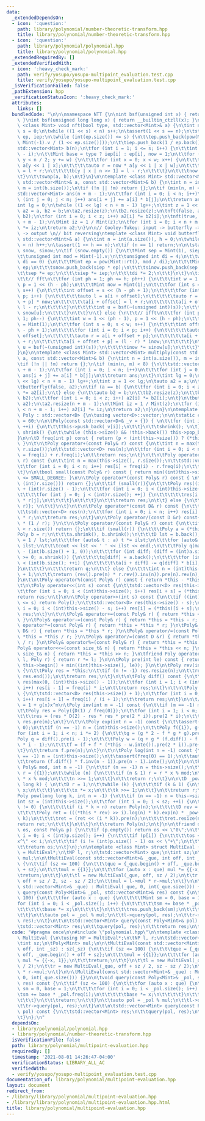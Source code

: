 ```yaml
---
data:
  _extendedDependsOn:
  - icon: ':question:'
    path: library/polynomial/number-theoretic-transform.hpp
    title: library/polynomial/number-theoretic-transform.hpp
  - icon: ':question:'
    path: library/polynomial/polynomial.hpp
    title: library/polynomial/polynomial.hpp
  _extendedRequiredBy: []
  _extendedVerifiedWith:
  - icon: ':heavy_check_mark:'
    path: verify/yosupo/yosupo-multipoint_evaluation.test.cpp
    title: verify/yosupo/yosupo-multipoint_evaluation.test.cpp
  _isVerificationFailed: false
  _pathExtension: hpp
  _verificationStatusIcon: ':heavy_check_mark:'
  attributes:
    links: []
  bundledCode: "\n\n\nnamespace NTT {\n\nint bsf(unsigned int x) { return __builtin_ctz(x);\
    \ }\nint bsf(unsigned long long x) { return __builtin_ctzll(x); }\n\ntemplate\
    \ <class Mint> void nft(bool type, std::vector<Mint>& a) {\n\tint n = int(a.size()),\
    \ s = 0;\n\twhile ((1 << s) < n) s++;\n\tassert(1 << s == n);\n\tstatic std::vector<Mint>\
    \ ep, iep;\n\twhile (int(ep.size()) <= s) {\n\t\tep.push_back(pow(Mint::rt(),\
    \ Mint(-1).v / (1 << ep.size())));\n\t\tiep.push_back(1 / ep.back());\n\t}\n\t\
    std::vector<Mint> b(n);\n\tfor (int i = 1; i <= s; i++) {\n\t\tint w = 1 << (s\
    \ - i);\n\t\tMint base = type ? iep[i] : ep[i], now = 1;\n\t\tfor (int y = 0;\
    \ y < n / 2; y += w) {\n\t\t\tfor (int x = 0; x < w; x++) {\n\t\t\t\tauto l =\
    \ a[y << 1 | x];\n\t\t\t\tauto r = now * a[y << 1 | x | w];\n\t\t\t\tb[y | x]\
    \ = l + r;\n\t\t\t\tb[y | x | n >> 1] = l - r;\n\t\t\t}\n\t\t\tnow *= base;\n\t\
    \t}\n\t\tswap(a, b);\n\t}\n}\n\ntemplate <class Mint> std::vector<Mint> multiply_nft(const\
    \ std::vector<Mint>& a, const std::vector<Mint>& b) {\n\tint n = int(a.size()),\
    \ m = int(b.size());\n\tif (!n || !m) return {};\n\tif (min(n, m) <= 8) {\n\t\t\
    std::vector<Mint> ans(n + m - 1);\n\t\tfor (int i = 0; i < n; i++)\n\t\t\tfor\
    \ (int j = 0; j < m; j++) ans[i + j] += a[i] * b[j];\n\t\treturn ans;\n\t}\n\t\
    int lg = 0;\n\twhile ((1 << lg) < n + m - 1) lg++;\n\tint z = 1 << lg;\n\tauto\
    \ a2 = a, b2 = b;\n\ta2.resize(z);\n\tb2.resize(z);\n\tnft(false, a2);\n\tnft(false,\
    \ b2);\n\tfor (int i = 0; i < z; i++) a2[i] *= b2[i];\n\tnft(true, a2);\n\ta2.resize(n\
    \ + m - 1);\n\tMint iz = 1 / Mint(z);\n\tfor (int i = 0; i < n + m - 1; i++) a2[i]\
    \ *= iz;\n\treturn a2;\n}\n\n// Cooley-Tukey: input -> butterfly -> bit reversing\
    \ -> output \n// bit reversing\ntemplate <class Mint> void butterfly(bool type,\
    \ std::vector<Mint>& a) {\n\tint n = int(a.size()), h = 0;\n\twhile ((1 << h)\
    \ < n) h++;\n\tassert(1 << h == n);\n\tif (n == 1) return;\n\n\tstatic std::vector<Mint>\
    \ snow, sinow;\n\tif (snow.empty()) {\n\t\tMint sep = Mint(1), siep = Mint(1);\n\
    \t\tunsigned int mod = Mint(-1).v;\n\t\tunsigned int di = 4;\n\t\twhile (mod %\
    \ di == 0) {\n\t\t\tMint ep = pow(Mint::rt(), mod / di);\n\t\t\tMint iep = 1 /\
    \ ep;\n\t\t\tsnow.push_back(siep * ep);\n\t\t\tsinow.push_back(sep * iep);\n\t\
    \t\tsep *= ep;\n\t\t\tsiep *= iep;\n\t\t\tdi *= 2;\n\t\t}\n\t}\n\tif (!type) {\n\
    \t\t// fft\n\t\tfor (int ph = 1; ph <= h; ph++) {\n\t\t\tint w = 1 << (ph - 1),\
    \ p = 1 << (h - ph);\n\t\t\tMint now = Mint(1);\n\t\t\tfor (int s = 0; s < w;\
    \ s++) {\n\t\t\t\tint offset = s << (h - ph + 1);\n\t\t\t\tfor (int i = 0; i <\
    \ p; i++) {\n\t\t\t\t\tauto l = a[i + offset];\n\t\t\t\t\tauto r = a[i + offset\
    \ + p] * now;\n\t\t\t\t\ta[i + offset] = l + r;\n\t\t\t\t\ta[i + offset + p] =\
    \ l - r;\n\t\t\t\t}\n\t\t\t\tint u = bsf(~(unsigned int)(s));\n\t\t\t\tnow *=\
    \ snow[u];\n\t\t\t}\n\t\t}\n\t} else {\n\t\t// ifft\n\t\tfor (int ph = h; ph >=\
    \ 1; ph--) {\n\t\t\tint w = 1 << (ph - 1), p = 1 << (h - ph);\n\t\t\tMint inow\
    \ = Mint(1);\n\t\t\tfor (int s = 0; s < w; s++) {\n\t\t\t\tint offset = s << (h\
    \ - ph + 1);\n\t\t\t\tfor (int i = 0; i < p; i++) {\n\t\t\t\t\tauto l = a[i +\
    \ offset];\n\t\t\t\t\tauto r = a[i + offset + p];\n\t\t\t\t\ta[i + offset] = l\
    \ + r;\n\t\t\t\t\ta[i + offset + p] = (l - r) * inow;\n\t\t\t\t}\n\t\t\t\tint\
    \ u = bsf(~(unsigned int)(s));\n\t\t\t\tinow *= sinow[u];\n\t\t\t}\n\t\t}\n\t\
    }\n}\n\ntemplate <class Mint> std::vector<Mint> multiply(const std::vector<Mint>&\
    \ a, const std::vector<Mint>& b) {\n\tint n = int(a.size()), m = int(b.size());\n\
    \tif (!n || !m) return {};\n\tif (min(n, m) < 8) {\n\t\tstd::vector<Mint> ans(n\
    \ + m - 1);\n\t\tfor (int i = 0; i < n; i++)\n\t\t\tfor (int j = 0; j < m; j++)\
    \ ans[i + j] += a[i] * b[j];\n\t\treturn ans;\n\t}\n\tint lg = 0;\n\twhile ((1\
    \ << lg) < n + m - 1) lg++;\n\tint z = 1 << lg;\n\tauto a2 = a;\n\ta2.resize(z);\n\
    \tbutterfly(false, a2);\n\tif (a == b) {\n\t\tfor (int i = 0; i < z; i++) a2[i]\
    \ *= a2[i];\n\t} else {\n\t\tauto b2 = b;\n\t\tb2.resize(z);\n\t\tbutterfly(false,\
    \ b2);\n\t\tfor (int i = 0; i < z; i++) a2[i] *= b2[i];\n\t}\n\tbutterfly(true,\
    \ a2);\n\ta2.resize(n + m - 1);\n\tMint iz = 1 / Mint(z);\n\tfor (int i = 0; i\
    \ < n + m - 1; i++) a2[i] *= iz;\n\treturn a2;\n}\n\n}\n\ntemplate <class D> struct\
    \ Poly : std::vector<D> {\n\tusing vector<D>::vector;\n\n\tstatic const int SMALL_DEGREE\
    \ = 60;\n\n\tPoly(const std::vector<D>& _v = {}) { \n\t\tfor (int i = 0; i < (int)_v.size();\
    \ ++i) {\n\t\t\tthis->push_back(_v[i]);\n\t\t}\n\t\tshrink(); \n\t}\n\n\tvoid\
    \ shrink() {\n\t\twhile (this->size() && !this->back()) this->pop_back();\n\t\
    }\n\n\tD freq(int p) const { return (p < (int)this->size()) ? (*this)[p] : D(0);\
    \ }\n\t\n\tPoly operator+(const Poly& r) const {\n\t\tint n = max(this->size(),\
    \ r.size());\n\t\tstd::vector<D> res(n);\n\t\tfor (int i = 0; i < n; i++) res[i]\
    \ = freq(i) + r.freq(i);\n\t\treturn res;\n\t}\n\t\n\tPoly operator-(const Poly&\
    \ r) const {\n\t\tint n = max(this->size(), r.size());\n\t\tstd::vector<D> res(n);\n\
    \t\tfor (int i = 0; i < n; i++) res[i] = freq(i) - r.freq(i);\n\t\treturn res;\n\
    \t}\n\n\tbool small(const Poly& r) const { return min((int)this->size(), (int)r.size())\
    \ <= SMALL_DEGREE; }\n\n\tPoly operator*(const Poly& r) const { \n\t\tif (!min((int)this->size(),\
    \ (int)r.size())) return {};\n\t\tif (small(r)){\n\t\t\tPoly res((int)this->size()\
    \ + (int)r.size() - 1);\n\t\t\tfor (int i = 0; i < (int)this->size(); ++i) {\n\
    \t\t\t\tfor (int j = 0; j < (int)r.size(); ++j) {\n\t\t\t\t\tres[i + j] += (*this)[i]\
    \ * r[j];\n\t\t\t\t}\n\t\t\t}\n\t\t\treturn res;\n\t\t} else {\n\t\t\treturn {NTT::multiply((*this),\
    \ r)}; \n\t\t}\n\t}\n\t\n\tPoly operator*(const D& r) const {\n\t\tint n = this->size();\n\
    \t\tstd::vector<D> res(n);\n\t\tfor (int i = 0; i < n; i++) res[i] = (*this)[i]\
    \ * r;\n\t\treturn res;\n\t}\n\n\tPoly operator/(const D &r) const{ return *this\
    \ * (1 / r); }\n\t\n\tPoly operator/(const Poly& r) const {\n\t\tif (this->size()\
    \ < r.size()) return {};\n\t\tif (small(r)) {\n\t\t\tPoly a = (*this);\n\t\t\t\
    Poly b = r;\n\t\t\ta.shrink(), b.shrink();\n\t\t\tD lst = b.back();\n\t\t\tD ilst\
    \ = 1 / lst;\n\t\t\tfor (auto& t : a) t *= ilst;\n\t\t\tfor (auto& t : b) t *=\
    \ ilst;\n\t\t\tcout << lst << ' ' << ilst << endl;\n\t\t\tPoly q(max((int)a.size()\
    \ - (int)b.size() + 1, 0));\n\t\t\tfor (int diff; (diff = (int)a.size() - (int)b.size())\
    \ >= 0; a.shrink()) {\n\t\t\t\tq[diff] = a.back();\n\t\t\t\tfor (int i = 0; i\
    \ < (int)b.size(); ++i) {\n\t\t\t\t\ta[i + diff] -= q[diff] * b[i];\n\t\t\t\t\
    }\n\t\t\t}\n\t\t\treturn q;\n\t\t} else {\n\t\t\tint n = (int)this->size() - r.size()\
    \ + 1;\n\t\t\treturn (rev().pre(n) * r.rev().inv(n)).pre(n).rev(n);\n\t\t}\n\t\
    }\n\t\n\tPoly operator%(const Poly& r) const { return *this - *this / r * r; }\n\
    \t\n\tPoly operator<<(int s) const {\n\t\tstd::vector<D> res(this->size() + s);\n\
    \t\tfor (int i = 0; i < (int)this->size(); i++) res[i + s] = (*this)[i];\n\t\t\
    return res;\n\t}\n\n\tPoly operator>>(int s) const {\n\t\tif ((int)this->size()\
    \ <= s) return Poly();\n\t\tstd::vector<D> res(this->size() - s);\n\t\tfor (int\
    \ i = 0; i < (int)this->size() - s; i++) res[i] = (*this)[i + s];\n\t\treturn\
    \ res;\n\t}\n\t\n\tPoly& operator+=(const Poly& r) { return *this = *this + r;\
    \ }\n\tPoly& operator-=(const Poly& r) { return *this = *this - r; }\n\tPoly&\
    \ operator*=(const Poly& r) { return *this = *this * r; }\n\tPoly& operator*=(const\
    \ D& r) { return *this = *this * r; }\n\tPoly& operator/=(const Poly& r) { return\
    \ *this = *this / r; }\n\tPoly& operator/=(const D &r) { return *this = *this\
    \ / r; }\n\tPoly& operator%=(const Poly& r) { return *this = *this % r; }\n\t\
    Poly& operator<<=(const size_t& n) { return *this = *this << n; }\n\tPoly& operator>>=(const\
    \ size_t& n) { return *this = *this >> n; }\n\tfriend Poly operator*(D const&\
    \ l, Poly r) { return r *= l; }\n\n\tPoly pre(int le) const { return Poly(this->begin(),\
    \ this->begin() + min((int)this->size(), le)); }\n\t\n\tPoly rev(int n = -1) const\
    \ {\n\t\tPoly res = *this;\n\t\tif (n != -1) res.resize(n);\n\t\treverse(res.begin(),\
    \ res.end());\n\t\treturn res;\n\t}\n\t\n\tPoly diff() const {\n\t\tstd::vector<D>\
    \ res(max(0, (int)this->size() - 1));\n\t\tfor (int i = 1; i < (int)this->size();\
    \ i++) res[i - 1] = freq(i) * i;\n\t\treturn res;\n\t}\n\t\n\tPoly inte() const\
    \ {\n\t\tstd::vector<D> res(this->size() + 1);\n\t\tfor (int i = 0; i < (int)this->size();\
    \ i++) res[i + 1] = freq(i) / (i + 1);\n\t\treturn res;\n\t}\n\n\t// f * f.inv()\
    \ = 1 + g(x)x^m\n\tPoly inv(int m = -1) const {\n\t\tif (m == -1) m = (int)this->size();\n\
    \t\tPoly res = Poly({D(1) / freq(0)});\n\t\tfor (int i = 1; i < m; i *= 2) {\n\
    \t\t\tres = (res * D(2) - res * res * pre(2 * i)).pre(2 * i);\n\t\t}\n\t\treturn\
    \ res.pre(m);\n\t}\n\t\n\tPoly exp(int n = -1) const {\n\t\tassert(freq(0) ==\
    \ 0);\n\t\tif (n == -1) n = (int)this->size();\n\t\tPoly f({1}), g({1});\n\t\t\
    for (int i = 1; i < n; i *= 2) {\n\t\t\tg = (g * 2 - f * g * g).pre(i);\n\t\t\t\
    Poly q = diff().pre(i - 1);\n\t\t\tPoly w = (q + g * (f.diff() - f * q)).pre(2\
    \ * i - 1);\n\t\t\tf = (f + f * (*this - w.inte()).pre(2 * i)).pre(2 * i);\n\t\
    \t}\n\t\treturn f.pre(n);\n\t}\n\t\n\tPoly log(int n = -1) const {\n\t\tif (n\
    \ == -1) n = (int)this->size();\n\t\tassert(freq(0) == 1);\n\t\tauto f = pre(n);\n\
    \t\treturn (f.diff() * f.inv(n - 1)).pre(n - 1).inte();\n\t}\n\n\tPoly pow_mod(const\
    \ Poly& mod, int n = -1) {\n\t\tif (n == -1) n = this->size();\n\t\tPoly x = *this,\
    \ r = {{1}};\n\t\twhile (n) {\n\t\t\tif (n & 1) r = r * x % mod;\n\t\t\tx = x\
    \ * x % mod;\n\t\t\tn >>= 1;\n\t\t}\n\t\treturn r;\n\t}\n\n\tD _pow(D x, long\
    \ long k) { \n\t\tD r = 1;\n\t\twhile (k) {\n\t\t\tif (k & 1) {\n\t\t\t\tr *=\
    \ x;\n\t\t\t}\n\t\t\tx *= x;\n\t\t\tk >>= 1;\n\t\t}\n\t\treturn r;\n\t}\n\n\t\
    Poly pow(long long k, int n = -1) {\n\t\tif (n == -1) n = this->size();\n\t\t\
    int sz = (int)this->size();\n\t\tfor (int i = 0; i < sz; ++i) {\n\t\t\tif (freq(i)\
    \ != 0) {\n\t\t\t\tif (i * k > n) return Poly(n);\n\t\t\t\tD rev = 1 / (*this)[i];\n\
    \t\t\t\tPoly ret = (((*this * rev) >> i).log(n) * k).exp(n) * _pow((*this)[i],\
    \ k);\n\t\t\t\tret = (ret << (i * k)).pre(n);\n\t\t\t\tret.resize(n);\n\t\t\t\t\
    return ret;\n\t\t\t}\n\t\t}\n\t\treturn Poly(n);\n\t}\n\n\tfriend ostream& operator<<(ostream&\
    \ os, const Poly& p) {\n\t\tif (p.empty()) return os << \"0\";\n\t\tfor (auto\
    \ i = 0; i < (int)p.size(); i++) {\n\t\t\tif (p[i]) {\n\t\t\t\tos << p[i] << \"\
    x^\" << i;\n\t\t\t\tif (i != (int)p.size() - 1) os << \"+\";\n\t\t\t}\n\t\t}\n\
    \t\treturn os;\n\t}\n};\n\ntemplate <class Mint> struct MultiEval {\n\tusing NP\
    \ = MultiEval*;\n\tNP l, r;\n\tstd::vector<Mint> que;\n\tint sz;\n\tPoly<Mint>\
    \ mul;\n\n\tMultiEval(const std::vector<Mint>& _que, int off, int _sz) : sz(_sz)\
    \ {\n\t\tif (sz <= 100) {\n\t\t\tque = {_que.begin() + off, _que.begin() + off\
    \ + sz};\n\t\t\tmul = {{1}};\n\t\t\tfor (auto x : que) mul *= {{-x, 1}};\n\t\t\
    \treturn;\n\t\t}\n\t\tl = new MultiEval(_que, off, sz / 2);\n\t\tr = new MultiEval(_que,\
    \ off + sz / 2, sz - sz / 2);\n\t\tmul = l->mul * r->mul;\n\t}\n\n\tMultiEval(const\
    \ std::vector<Mint>& _que) : MultiEval(_que, 0, int(_que.size())) {}\n\n\tvoid\
    \ query(const Poly<Mint>& _pol, std::vector<Mint>& res) const {\n\t\tif (sz <=\
    \ 100) {\n\t\t\tfor (auto x : que) {\n\t\t\t\tMint sm = 0, base = 1;\n\t\t\t\t\
    for (int i = 0; i < _pol.size(); i++) {\n\t\t\t\t\tsm += base * _pol.freq(i);\n\
    \t\t\t\t\tbase *= x;\n\t\t\t\t}\n\t\t\t\tres.push_back(sm);\n\t\t\t}\n\t\t\treturn;\n\
    \t\t}\n\t\tauto pol = _pol % mul;\n\t\tl->query(pol, res);\n\t\tr->query(pol,\
    \ res);\n\t}\n\t\n\tstd::vector<Mint> query(const Poly<Mint>& pol) const {\n\t\
    \tstd::vector<Mint> res;\n\t\tquery(pol, res);\n\t\treturn res;\n\t}\n};\n"
  code: "#pragma once\n\n#include \"polynomial.hpp\"\n\ntemplate <class Mint> struct\
    \ MultiEval {\n\tusing NP = MultiEval*;\n\tNP l, r;\n\tstd::vector<Mint> que;\n\
    \tint sz;\n\tPoly<Mint> mul;\n\n\tMultiEval(const std::vector<Mint>& _que, int\
    \ off, int _sz) : sz(_sz) {\n\t\tif (sz <= 100) {\n\t\t\tque = {_que.begin() +\
    \ off, _que.begin() + off + sz};\n\t\t\tmul = {{1}};\n\t\t\tfor (auto x : que)\
    \ mul *= {{-x, 1}};\n\t\t\treturn;\n\t\t}\n\t\tl = new MultiEval(_que, off, sz\
    \ / 2);\n\t\tr = new MultiEval(_que, off + sz / 2, sz - sz / 2);\n\t\tmul = l->mul\
    \ * r->mul;\n\t}\n\n\tMultiEval(const std::vector<Mint>& _que) : MultiEval(_que,\
    \ 0, int(_que.size())) {}\n\n\tvoid query(const Poly<Mint>& _pol, std::vector<Mint>&\
    \ res) const {\n\t\tif (sz <= 100) {\n\t\t\tfor (auto x : que) {\n\t\t\t\tMint\
    \ sm = 0, base = 1;\n\t\t\t\tfor (int i = 0; i < _pol.size(); i++) {\n\t\t\t\t\
    \tsm += base * _pol.freq(i);\n\t\t\t\t\tbase *= x;\n\t\t\t\t}\n\t\t\t\tres.push_back(sm);\n\
    \t\t\t}\n\t\t\treturn;\n\t\t}\n\t\tauto pol = _pol % mul;\n\t\tl->query(pol, res);\n\
    \t\tr->query(pol, res);\n\t}\n\t\n\tstd::vector<Mint> query(const Poly<Mint>&\
    \ pol) const {\n\t\tstd::vector<Mint> res;\n\t\tquery(pol, res);\n\t\treturn res;\n\
    \t}\n};\n"
  dependsOn:
  - library/polynomial/polynomial.hpp
  - library/polynomial/number-theoretic-transform.hpp
  isVerificationFile: false
  path: library/polynomial/multipoint-evaluation.hpp
  requiredBy: []
  timestamp: '2021-08-01 14:26:47-04:00'
  verificationStatus: LIBRARY_ALL_AC
  verifiedWith:
  - verify/yosupo/yosupo-multipoint_evaluation.test.cpp
documentation_of: library/polynomial/multipoint-evaluation.hpp
layout: document
redirect_from:
- /library/library/polynomial/multipoint-evaluation.hpp
- /library/library/polynomial/multipoint-evaluation.hpp.html
title: library/polynomial/multipoint-evaluation.hpp
---
```

